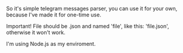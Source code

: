 So it's simple telegram messages parser, you can use it for your own, because I've made it for one-time use.

Important! File should be .json and named 'file', like this: 'file.json', otherwise it won't work.

I'm using Node.js as my enviroment.